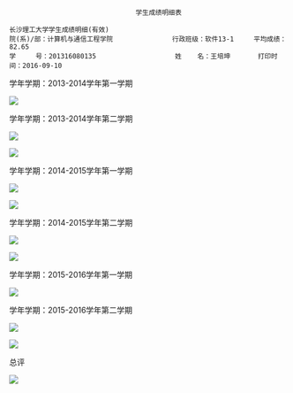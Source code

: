 
									学生成绩明细表

	长沙理工大学学生成绩明细(有效)
	院(系)/部：计算机与通信工程学院               行政班级：软件13-1     平均成绩：82.65
	学     号：201316080135                    姓    名：王培坤       打印时间：2016-09-10


学年学期：2013-2014学年第一学期

![](https://github.com/silence940109/Java/blob/master/resume/grade/images/1.png)

学年学期：2013-2014学年第二学期

![](https://github.com/silence940109/Java/blob/master/resume/grade/images/2.png)

![](https://github.com/silence940109/Java/blob/master/resume/grade/images/3.png)

学年学期：2014-2015学年第一学期

![](https://github.com/silence940109/Java/blob/master/resume/grade/images/4.png)

![](https://github.com/silence940109/Java/blob/master/resume/grade/images/5.png)

学年学期：2014-2015学年第二学期

![](https://github.com/silence940109/Java/blob/master/resume/grade/images/6.png)

![](https://github.com/silence940109/Java/blob/master/resume/grade/images/7.png)

学年学期：2015-2016学年第一学期

![](https://github.com/silence940109/Java/blob/master/resume/grade/images/8.png)

学年学期：2015-2016学年第二学期

![](https://github.com/silence940109/Java/blob/master/resume/grade/images/9.png)

![](https://github.com/silence940109/Java/blob/master/resume/grade/images/10.png)

总评

![](https://github.com/silence940109/Java/blob/master/resume/grade/images/10.png)

